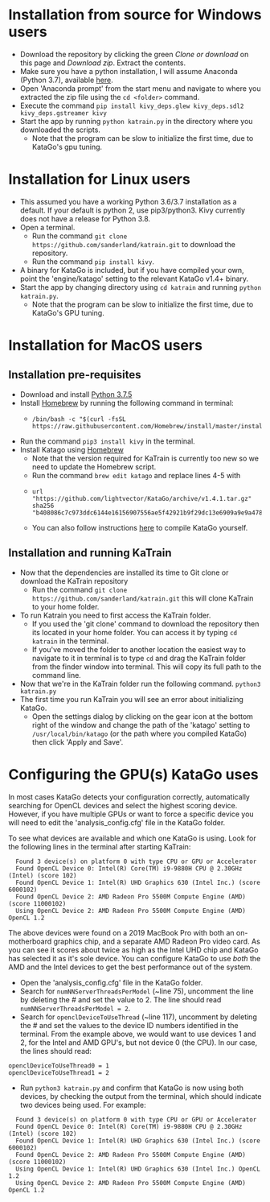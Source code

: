 # Installation from source for Windows users

* Download the repository by clicking the green *Clone or download* on this page and *Download zip*. Extract the contents.
* Make sure you have a python installation, I will assume Anaconda (Python 3.7), available [here](https://www.anaconda.com/products/individual#download-section).
* Open 'Anaconda prompt' from the start menu and navigate to where you extracted the zip file using the `cd <folder>` command.
* Execute the command `pip install kivy_deps.glew kivy_deps.sdl2 kivy_deps.gstreamer kivy`
* Start the app by running `python katrain.py` in the directory where you downloaded the scripts. 
  * Note that the program can be slow to initialize the first time, due to KataGo's gpu tuning.

# Installation for Linux users

* This assumed you have a working Python 3.6/3.7 installation as a default. If your default is python 2, use pip3/python3. 
  Kivy currently does not have a release for Python 3.8.
* Open a terminal.
    * Run the command `git clone https://github.com/sanderland/katrain.git` to download the repository.
    * Run the command `pip install kivy`.
* A binary for KataGo is included, but if you have compiled your own, point the 'engine/katago' setting to the relevant KataGo v1.4+ binary.
* Start the app by changing directory using `cd katrain` and running `python katrain.py`.
  * Note that the program can be slow to initialize the first time, due to KataGo's GPU tuning.

# Installation for MacOS users

## Installation pre-requisites

* Download and install [Python 3.7.5](https://www.python.org/downloads/release/python-375/)
* Install [Homebrew](https://brew.sh) by running the following command in terminal:
  * ```
    /bin/bash -c "$(curl -fsSL https://raw.githubusercontent.com/Homebrew/install/master/install.sh)"
    ```
* Run the command `pip3 install kivy` in the terminal.
* Install Katago using [Homebrew](https://brew.sh/)
   * Note that the version required for KaTrain is currently too new so we need to update the Homebrew script.
   * Run the command `brew edit katago` and replace lines 4-5 with
   * ```
     url "https://github.com/lightvector/KataGo/archive/v1.4.1.tar.gz"
     sha256 "b408086c7c973ddc6144e16156907556ae5f42921b9f29dc13e6909a9e9a4787"
     ```
    * You can also follow instructions [here](https://github.com/lightvector/KataGo) to compile KataGo yourself.

## Installation and running KaTrain

* Now that the dependencies are installed its time to Git clone or download the KaTrain repository
  * Run the command `git clone https://github.com/sanderland/katrain.git` this will clone KaTrain to your home folder.
* To run Katrain you need to first access the KaTrain folder.
  * If you used the 'git clone' command to download the repository then its located in your home folder.
   You can access it by typing `cd katrain` in the terminal. 
  * If you've moved the folder to another location the easiest way to navigate to it in terminal is to type `cd` and drag
   the KaTrain folder from the finder window into terminal. This will copy its full path to the command line.
* Now that we're in the KaTrain folder run the following command. `python3 katrain.py`
* The first time you run KaTrain you will see an error about initializing KataGo.
  * Open the settings dialog by clicking on the gear icon at the bottom right of the window and change the path of the 'katago'
   setting to `/usr/local/bin/katago` (or the path where you compiled KataGo) then click 'Apply and Save'.

# Configuring the GPU(s) KataGo uses

In most cases KataGo detects your configuration correctly, automatically searching for OpenCL devices and select the highest scoring device. 
However, if you have multiple GPUs or want to force a specific device you will need to edit the 'analysis_config.cfg' file in the KataGo folder.

To see what devices are available and which one KataGo is using. Look for the following lines in the terminal after starting KaTrain:
```
  Found 3 device(s) on platform 0 with type CPU or GPU or Accelerator
  Found OpenCL Device 0: Intel(R) Core(TM) i9-9880H CPU @ 2.30GHz (Intel) (score 102)
  Found OpenCL Device 1: Intel(R) UHD Graphics 630 (Intel Inc.) (score 6000102)
  Found OpenCL Device 2: AMD Radeon Pro 5500M Compute Engine (AMD) (score 11000102)
  Using OpenCL Device 2: AMD Radeon Pro 5500M Compute Engine (AMD) OpenCL 1.2
```

The above devices were found on a 2019 MacBook Pro with both an on-motherboard graphics chip, and a separate AMD Radeon Pro video card.
As you can see it scores about twice as high as the Intel UHD chip and KataGo has selected
 it as it's sole device. You can configure KataGo to use *both* the AMD and the Intel devices to get the best performance out of the system.

* Open the 'analysis_config.cfg' file in the KataGo folder.
* Search for `numNNServerThreadsPerModel` (~line 75), uncomment the line by deleting the # and set the value to 2. The line should read `numNNServerThreadsPerModel = 2`.
* Search for `openclDeviceToUseThread` (~line 117), uncomment by deleting the # and set the values to the device ID numbers identified in the terminal.
  From the example above, we would want to use devices 1 and 2, for the Intel and AMD GPU's, but not device 0 (the CPU). In our case, the lines should read:
```
openclDeviceToUseThread0 = 1
openclDeviceToUseThread1 = 2
```
* Run `python3 katrain.py` and confirm that KataGo is now using both devices, by 
 checking the output from the terminal, which should indicate two devices being used. For example:
```
  Found 3 device(s) on platform 0 with type CPU or GPU or Accelerator
  Found OpenCL Device 0: Intel(R) Core(TM) i9-9880H CPU @ 2.30GHz (Intel) (score 102)
  Found OpenCL Device 1: Intel(R) UHD Graphics 630 (Intel Inc.) (score 6000102)
  Found OpenCL Device 2: AMD Radeon Pro 5500M Compute Engine (AMD) (score 11000102)
  Using OpenCL Device 1: Intel(R) UHD Graphics 630 (Intel Inc.) OpenCL 1.2
  Using OpenCL Device 2: AMD Radeon Pro 5500M Compute Engine (AMD) OpenCL 1.2
```

